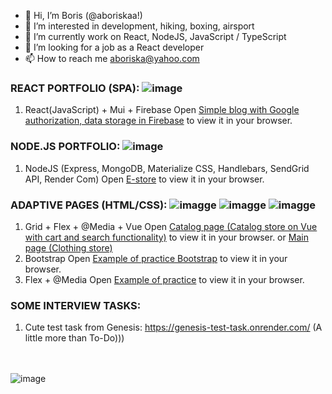 - 👋 Hi, I’m Boris (@aboriskaa!)
- 👀 I’m interested in development, hiking, boxing, airsport
- 🌱 I’m currently work on React, NodeJS, JavaScript / TypeScript 
- 💞️ I’m looking for a job as a React developer
- 📫 How to reach me aboriska@yahoo.com



### REACT PORTFOLIO (SPA): ![image](https://img.shields.io/badge/React-20232A?style=for-the-badge&logo=react&logoColor=61DAFB) 
1. React(JavaScript) + Mui + Firebase 
Open [Simple blog with Google authorization, data storage in Firebase](https://blogapp-850b9.web.app/) to view it in your browser.


### NODE.JS PORTFOLIO: ![image](https://img.shields.io/badge/Node.js-339933?style=for-the-badge&logo=nodedotjs&logoColor=white) 
1. NodeJS (Express, MongoDB, Materialize CSS, Handlebars, SendGrid API, Render Com)
Open [E-store](https://nodejs-shop.onrender.com/) to view it in your browser.


### ADAPTIVE PAGES (HTML/CSS): ![imagge](https://img.shields.io/badge/HTML5-E34F26?style=for-the-badge&logo=html5&logoColor=white) ![imagge](https://img.shields.io/badge/CSS3-1572B6?style=for-the-badge&logo=css3&logoColor=white) ![imagge](https://img.shields.io/badge/Vue.js-35495E?style=for-the-badge&logo=vuedotjs&logoColor=4FC08D)
1. Grid + Flex + @Media + Vue
Open [Catalog page (Catalog store on Vue with cart and search functionality)](https://shop-vue-nodejs.herokuapp.com/) to view it in your browser.
or  [Main page (Clothing store)](https://aboriskaa.github.io/gb_professional_html_css_coding/)
2. Bootstrap 
Open [Example of practice Bootstrap](https://aboriskaa.github.io/coursera_html_css_js/module3-solution/) to view it in your browser.
3. Flex + @Media
Open [Example of practice](https://aboriskaa.github.io/gb_html_css_base/) to view it in your browser.

### SOME INTERVIEW TASKS:
1.  Cute test task from Genesis: https://genesis-test-task.onrender.com/ (A little more than To-Do)))

<!---
<div id="header" align="center">
  <img src="https://www.zeluslugi.ru/upload/news/news20190426-2.gif" width="270px"/>
</div>

aboriskaa/aboriskaa is a ✨ special ✨ repository because its `README.md` (this file) appears on your GitHub profile.
You can click the Preview link to take a look at your changes.
--->
<br><br>
![image](https://www.codewars.com/users/aboriskaa/badges/large)
              
